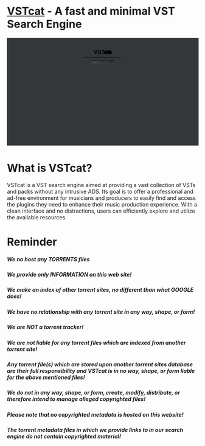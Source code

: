 # [VSTcat](https://ntho6.github.io/VSTcat/) - A fast and minimal VST Search Engine
<div align="center">
  <img src="/org/med/display.png" width="1200">
</div>

# What is VSTcat?

VSTcat is a VST search engine aimed at providing a vast collection of VSTs and packs without any intrusive ADS. Its goal is to offer a professional and ad-free environment for musicians and producers to easily find and access the plugins they need to enhance their music production experience. With a clean interface and no distractions, users can efficiently explore and utilize the available resources.

# Reminder

##### We no host any TORRENTS files
##### We provide only INFORMATION on this web site!
##### We make an index of other torrent sites, no different than what GOOGLE does!
##### We have no relationship with any torrent site in any way, shape, or form!
##### We are NOT a torrent tracker!
##### We are not liable for any torrent files which are indexed from another torrent site!
##### Any torrent file(s) which are stored upon another torrent sites database are their full responsibility and VSTcat is in no way, shape, or form liable for the above mentioned files!
##### We do not in any way, shape, or form, create, modify, distribute, or therefore intend to manage alleged copyrighted files!
##### Please note that no copyrighted metadata is hosted on this website!
##### The torrent metadata files in which we provide links to in our search engine do not contain copyrighted material!
